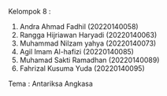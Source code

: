Kelompok 8 :
1. Andra Ahmad Fadhil (20220140058)
2. Rangga Hijriawan Haryadi (20220140063)
3. Muhammad Nilzam yahya (20220140073)
4. Agil Imam Al-hafizi (20220140085)
5. Muhamad Sakti Ramadhan (20220140089)
6. Fahrizal Kusuma Yuda (20220140095)

Tema : Antariksa Angkasa
